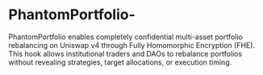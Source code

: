 # PhantomPortfolio-
PhantomPortfolio enables completely confidential multi-asset portfolio rebalancing on Uniswap v4 through Fully Homomorphic Encryption (FHE). This hook allows institutional traders and DAOs to rebalance portfolios without revealing strategies, target allocations, or execution timing. 
